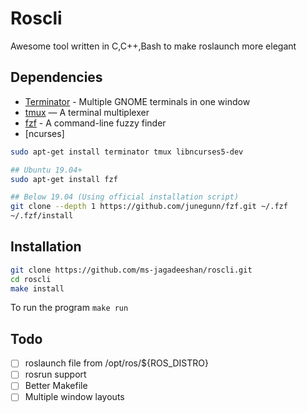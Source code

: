 # Roscli

Awesome tool written in C,C++,Bash to make roslaunch more elegant

## Dependencies

- [Terminator](https://github.com/gnome-terminator/terminator) - Multiple GNOME terminals in one window
- [tmux](https://github.com/tmux/tmux) — A terminal multiplexer
- [fzf](https://github.com/junegunn/fzf) - A command-line fuzzy finder
- [ncurses]

```sh
sudo apt-get install terminator tmux libncurses5-dev

## Ubuntu 19.04+
sudo apt-get install fzf

## Below 19.04 (Using official installation script)
git clone --depth 1 https://github.com/junegunn/fzf.git ~/.fzf
~/.fzf/install
```

## Installation

```sh
git clone https://github.com/ms-jagadeeshan/roscli.git
cd roscli
make install
```

To run the program `make run`

## Todo

- [ ] roslaunch file from /opt/ros/${ROS_DISTRO}
- [ ] rosrun support
- [ ] Better Makefile
- [ ] Multiple window layouts
